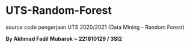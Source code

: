 # UTS-Random-Forest
source code pengerjaan UTS 2020/2021 (Data Mining - Random Forest)

**By Akhmad Fadil Mubarok ~ 221810129 / 3SI2**
